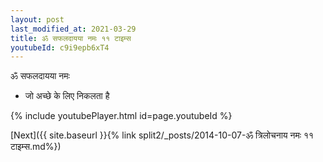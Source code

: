 ```yaml
---
layout: post
last_modified_at: 2021-03-29
title: ॐ सफलदायया नमः ११ टाइम्स
youtubeId: c9i9epb6xT4
---
```

 
 
 ॐ सफलदायया नमः  
 
 -  जो अच्छे के लिए निकलता है 
 
  
 
  
 
 
 
 
 
 


{% include youtubePlayer.html id=page.youtubeId %}
 
[Next]({{ site.baseurl }}{% link  split2/_posts/2014-10-07-ॐ त्रिलोचनाय नमः ११ टाइम्स.md%})
 
